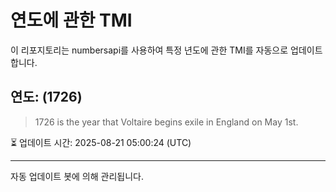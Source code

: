 
# 연도에 관한 TMI

이 리포지토리는 numbersapi를 사용하여 특정 년도에 관한 TMI를 자동으로 업데이트합니다.

## 연도: (1726)
> 1726 is the year that Voltaire begins exile in England on May 1st.

⏳ 업데이트 시간: 2025-08-21 05:00:24 (UTC)

---
자동 업데이트 봇에 의해 관리됩니다.
